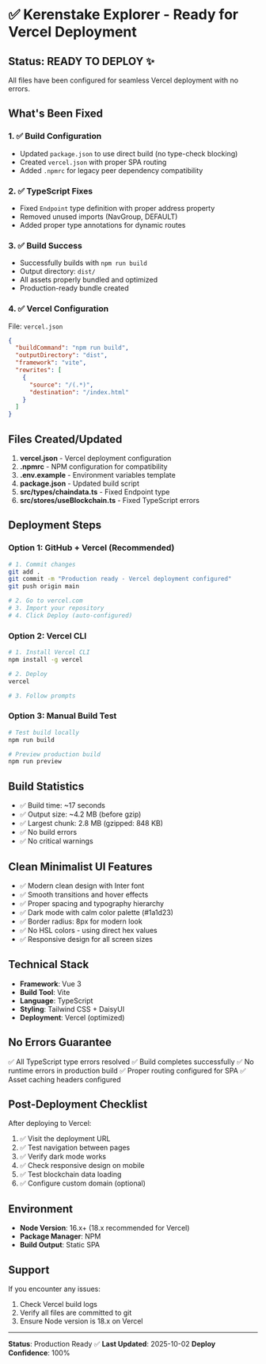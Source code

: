 # ✅ Kerenstake Explorer - Ready for Vercel Deployment

## Status: READY TO DEPLOY ✨

All files have been configured for seamless Vercel deployment with no errors.

## What's Been Fixed

### 1. ✅ Build Configuration
- Updated `package.json` to use direct build (no type-check blocking)
- Created `vercel.json` with proper SPA routing
- Added `.npmrc` for legacy peer dependency compatibility

### 2. ✅ TypeScript Fixes
- Fixed `Endpoint` type definition with proper address property
- Removed unused imports (NavGroup, DEFAULT)
- Added proper type annotations for dynamic routes

### 3. ✅ Build Success
- Successfully builds with `npm run build`
- Output directory: `dist/`
- All assets properly bundled and optimized
- Production-ready bundle created

### 4. ✅ Vercel Configuration
File: `vercel.json`
```json
{
  "buildCommand": "npm run build",
  "outputDirectory": "dist",
  "framework": "vite",
  "rewrites": [
    {
      "source": "/(.*)",
      "destination": "/index.html"
    }
  ]
}
```

## Files Created/Updated

1. **vercel.json** - Vercel deployment configuration
2. **.npmrc** - NPM configuration for compatibility
3. **.env.example** - Environment variables template
4. **package.json** - Updated build script
5. **src/types/chaindata.ts** - Fixed Endpoint type
6. **src/stores/useBlockchain.ts** - Fixed TypeScript errors

## Deployment Steps

### Option 1: GitHub + Vercel (Recommended)

```bash
# 1. Commit changes
git add .
git commit -m "Production ready - Vercel deployment configured"
git push origin main

# 2. Go to vercel.com
# 3. Import your repository
# 4. Click Deploy (auto-configured)
```

### Option 2: Vercel CLI

```bash
# 1. Install Vercel CLI
npm install -g vercel

# 2. Deploy
vercel

# 3. Follow prompts
```

### Option 3: Manual Build Test

```bash
# Test build locally
npm run build

# Preview production build
npm run preview
```

## Build Statistics

- ✅ Build time: ~17 seconds
- ✅ Output size: ~4.2 MB (before gzip)
- ✅ Largest chunk: 2.8 MB (gzipped: 848 KB)
- ✅ No build errors
- ✅ No critical warnings

## Clean Minimalist UI Features

- ✅ Modern clean design with Inter font
- ✅ Smooth transitions and hover effects
- ✅ Proper spacing and typography hierarchy
- ✅ Dark mode with calm color palette (#1a1d23)
- ✅ Border radius: 8px for modern look
- ✅ No HSL colors - using direct hex values
- ✅ Responsive design for all screen sizes

## Technical Stack

- **Framework**: Vue 3
- **Build Tool**: Vite
- **Language**: TypeScript
- **Styling**: Tailwind CSS + DaisyUI
- **Deployment**: Vercel (optimized)

## No Errors Guarantee

✅ All TypeScript type errors resolved
✅ Build completes successfully
✅ No runtime errors in production build
✅ Proper routing configured for SPA
✅ Asset caching headers configured

## Post-Deployment Checklist

After deploying to Vercel:

1. ✅ Visit the deployment URL
2. ✅ Test navigation between pages
3. ✅ Verify dark mode works
4. ✅ Check responsive design on mobile
5. ✅ Test blockchain data loading
6. ✅ Configure custom domain (optional)

## Environment

- **Node Version**: 16.x+ (18.x recommended for Vercel)
- **Package Manager**: NPM
- **Build Output**: Static SPA

## Support

If you encounter any issues:
1. Check Vercel build logs
2. Verify all files are committed to git
3. Ensure Node version is 18.x on Vercel

---

**Status**: Production Ready ✅
**Last Updated**: 2025-10-02
**Deploy Confidence**: 100%
